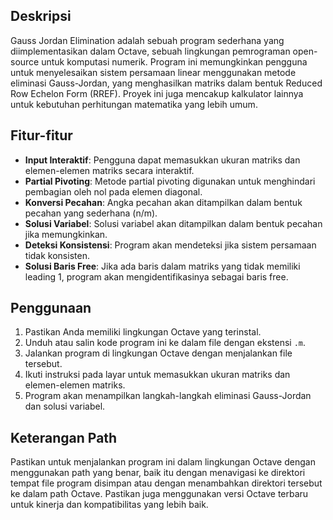 ## Deskripsi

Gauss Jordan Elimination adalah sebuah program sederhana yang diimplementasikan dalam Octave, sebuah lingkungan pemrograman open-source untuk komputasi numerik. Program ini memungkinkan pengguna untuk menyelesaikan sistem persamaan linear menggunakan metode eliminasi Gauss-Jordan, yang menghasilkan matriks dalam bentuk Reduced Row Echelon Form (RREF). Proyek ini juga mencakup kalkulator lainnya untuk kebutuhan perhitungan matematika yang lebih umum.

## Fitur-fitur

- **Input Interaktif**: Pengguna dapat memasukkan ukuran matriks dan elemen-elemen matriks secara interaktif.
- **Partial Pivoting**: Metode partial pivoting digunakan untuk menghindari pembagian oleh nol pada elemen diagonal.
- **Konversi Pecahan**: Angka pecahan akan ditampilkan dalam bentuk pecahan yang sederhana (n/m).
- **Solusi Variabel**: Solusi variabel akan ditampilkan dalam bentuk pecahan jika memungkinkan.
- **Deteksi Konsistensi**: Program akan mendeteksi jika sistem persamaan tidak konsisten.
- **Solusi Baris Free**: Jika ada baris dalam matriks yang tidak memiliki leading 1, program akan mengidentifikasinya sebagai baris free.

## Penggunaan

1. Pastikan Anda memiliki lingkungan Octave yang terinstal.
2. Unduh atau salin kode program ini ke dalam file dengan ekstensi `.m`.
3. Jalankan program di lingkungan Octave dengan menjalankan file tersebut.
4. Ikuti instruksi pada layar untuk memasukkan ukuran matriks dan elemen-elemen matriks.
5. Program akan menampilkan langkah-langkah eliminasi Gauss-Jordan dan solusi variabel.

## Keterangan Path

Pastikan untuk menjalankan program ini dalam lingkungan Octave dengan menggunakan path yang benar, baik itu dengan menavigasi ke direktori tempat file program disimpan atau dengan menambahkan direktori tersebut ke dalam path Octave. Pastikan juga menggunakan versi Octave terbaru untuk kinerja dan kompatibilitas yang lebih baik.
